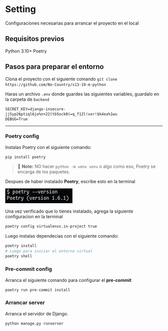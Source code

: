 # Setting
Configuraciones necesarias para arrancar el proyecto en el local
## Requisitos previos

Python 3.10+
Poetry

## Pasos para preparar el entorno
Clona el proyecto con el siguiente comando
`git clone https://github.com/No-Country/s13-19-m-python`

Haras un archivo `.env` donde guardes las siguientes variables, guardalo en la carpeta
de `backend`

```
SECRET_KEY=django-insecure-jj5yp26ptiql6jo%n+22(tb5ock0(=q_f12l!xor!$k4ea%1wu
DEBUG=True
```
----
### Poetry config

Instalas Poetry con el siguiente comando:

```
pip install poetry
```
> 📝 **Note:** NO hacer `python -m venv venv` o algo como eso, Poetry se encarga de los paquetes.

Despues de haber instalado **Poetry**, escribe esto en la terminal

![poetry install](../assets/images/poetry-install.png)

Una vez verificado que lo tienes instalado, agrega la siguiente configuracion en la terminal

```sh
poetry config virtualenvs.in-project true
```

Luego instalas dependecias con el siguiente comando:

```sh
poetry install
# Luego para iniciar el entorno virtual
poetry shell
```

### Pre-commit config

Arranca el siguiente comando para configurar el **pre-commit**
```sh
poetry run pre-commit install
```

### Arrancar server

Arranca el servidor de Django.

```sh
python manage.py runserver
```
